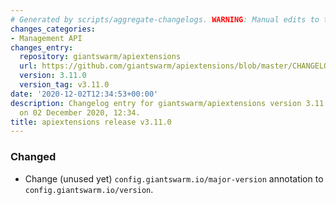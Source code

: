 ```yaml
---
# Generated by scripts/aggregate-changelogs. WARNING: Manual edits to this files will be overwritten.
changes_categories:
- Management API
changes_entry:
  repository: giantswarm/apiextensions
  url: https://github.com/giantswarm/apiextensions/blob/master/CHANGELOG.md#3110---2020-12-02
  version: 3.11.0
  version_tag: v3.11.0
date: '2020-12-02T12:34:53+00:00'
description: Changelog entry for giantswarm/apiextensions version 3.11.0, published
  on 02 December 2020, 12:34.
title: apiextensions release v3.11.0
---
```


### Changed
- Change (unused yet) `config.giantswarm.io/major-version` annotation to `config.giantswarm.io/version`.
